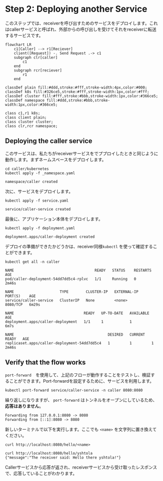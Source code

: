 # Step 2: Deploying another Service

このステップでは、receiverを呼び出すためのサービスをデプロイします。これはcallerサービスと呼ばれ、外部からの呼び出しを受けてそれをreceiverに転送するサービスです。

```mermaid
flowchart LR
    c1[Caller] --> r1[Reciever]
    client([Request]) -. Send Request .-> c1
    subgraph clr[caller]
        c1
    end
    subgraph rcr[reciever]
        r1
    end

classDef plain fill:#ddd,stroke:#fff,stroke-width:4px,color:#000;
classDef k8s fill:#326ce5,stroke:#fff,stroke-width:1px,color:#fff;
classDef cluster fill:#fff,stroke:#bbb,stroke-width:1px,color:#366ce5;
classDef namespace fill:#ddd,stroke:#bbb,stroke-width:1px,color:#366ce5;

class c1,r1 k8s;
class client plain;
class cluster cluster;
class clr,rcr namespace;
```

## Deploying the caller service

このサービスは、私たちがreceiverサービスをでププロイしたときと同じように動作します。まずネームスペースをデプロイします。

```
cd caller/kubernetes
kubectl apply -f _namespace.yaml
```

```
namespace/caller created
```

次に、サービスをデプロイします。

```
kubectl apply -f service.yaml
```

```
service/caller-service created
```

最後に、アプリケーション本体をデプロイします。

```
kubectl apply -f deployment.yaml
```

```
deployment.apps/caller-deployment created
```

デプロイの準備ができたかどうかは、receiver同様`kubectl` を使って確認することができます。

```
kubectl get all -n caller
```

```
NAME                                     READY   STATUS    RESTARTS   AGE
pod/caller-deployment-54dd7dd5c4-rplvc   1/1     Running   0          2m46s

NAME                     TYPE        CLUSTER-IP   EXTERNAL-IP   PORT(S)    AGE
service/caller-service   ClusterIP   None         <none>        8080/TCP   6m29s

NAME                                READY   UP-TO-DATE   AVAILABLE   AGE
deployment.apps/caller-deployment   1/1     1            1           6m7s

NAME                                           DESIRED   CURRENT   READY   AGE
replicaset.apps/caller-deployment-54dd7dd5c4   1         1         1       2m46s
```

## Verify that the flow works

`port-forward`　を使用して、上記のフローが動作することをテストし、検証することができます。Port-forwardを設定するために、サービスを利用します。

```
kubectl port-forward service/caller-service -n caller 8080:8080
```

繰り返しになりますが、 `port-forward` はトンネルをオープンにしているため、**応答はありません**。

```
Forwarding from 127.0.0.1:8080 -> 8080
Forwarding from [::1]:8080 -> 8080
```

新しいターミナルで以下を実行します。ここでも  `<name>` を文字列に置き換えてください。

``` 
curl http://localhost:8080/hello/<name>
```

```
curl http://localhost:8080/hello/yshtola
{"message":"The receiver said: Hello there yshtola!"}
```

Callerサービスから応答が返され、receiverサービスから受け取ったレスポンスで、応答していることがわかります。
